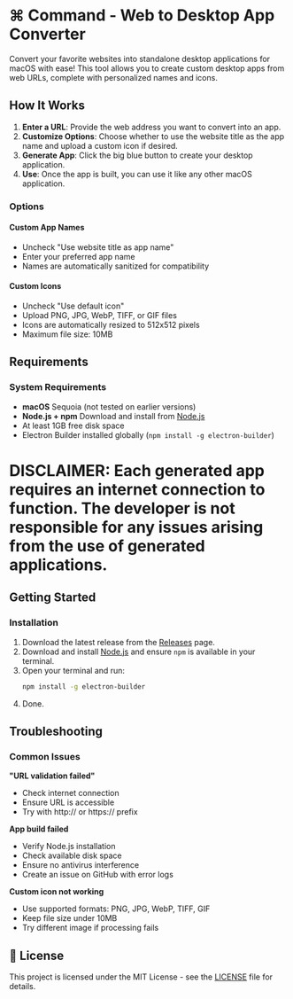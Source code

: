 # ⌘ Command - Web to Desktop App Converter
Convert your favorite websites into standalone desktop applications for macOS with ease!
This tool allows you to create custom desktop apps from web URLs, complete with personalized names and icons.

## How It Works
1. **Enter a URL**: Provide the web address you want to convert into an app.
2. **Customize Options**: Choose whether to use the website title as the app name and upload a custom icon if desired.
3. **Generate App**: Click the big blue button to create your desktop application.
4. **Use**: Once the app is built, you can use it like any other macOS application.

### Options

#### Custom App Names
- Uncheck "Use website title as app name"
- Enter your preferred app name
- Names are automatically sanitized for compatibility

#### Custom Icons
- Uncheck "Use default icon"
- Upload PNG, JPG, WebP, TIFF, or GIF files
- Icons are automatically resized to 512x512 pixels
- Maximum file size: 10MB

## Requirements

### System Requirements
- **macOS** Sequoia (not tested on earlier versions)
- **Node.js + npm** Download and install from [Node.js](https://nodejs.org/)
- At least 1GB free disk space
- Electron Builder installed globally (`npm install -g electron-builder`)

# DISCLAIMER: Each generated app requires an internet connection to function. The developer is not responsible for any issues arising from the use of generated applications.

## Getting Started
### Installation
1. Download the latest release from the [Releases](https://github.com/evanchowdhry/command/releases) page.
2. Download and install [Node.js](https://nodejs.org/) and ensure `npm` is available in your terminal.
3. Open your terminal and run:
   ```bash
   npm install -g electron-builder
   ```
4. Done.

## Troubleshooting

### Common Issues

**"URL validation failed"**
- Check internet connection
- Ensure URL is accessible
- Try with http:// or https:// prefix

**App build failed**
- Verify Node.js installation
- Check available disk space
- Ensure no antivirus interference
- Create an issue on GitHub with error logs

**Custom icon not working**
- Use supported formats: PNG, JPG, WebP, TIFF, GIF
- Keep file size under 10MB
- Try different image if processing fails

## 📄 License

This project is licensed under the MIT License - see the [LICENSE](LICENSE) file for details.
